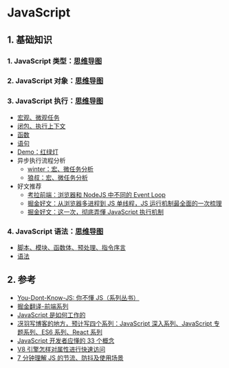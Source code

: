 # JavaScript

## 1. 基础知识

### 1. JavaScript 类型：[思维导图](/Notes/JavaScript/JavaScript类型.md)

### 2. JavaScript 对象：[思维导图](/Notes/JavaScript/JavaScript对象.md)

### 3. JavaScript 执行：[思维导图](/Notes/JavaScript/JavaScript执行.md)

- [宏观、微观任务](/Notes/JavaScript/JavaScript执行.md)
- [闭包、执行上下文](/Notes/JavaScript/JavaScript执行.md)
- [函数](/Notes/JavaScript/JavaScript执行.md)
- [语句](/Notes/JavaScript/JavaScript执行.md)
- [Demo：红绿灯](/Demo/JavaScript/trafficLight/index.html)
- 异步执行流程分析
  - [winter：宏、微任务分析](/Notes/JavaScript/Async_Winter.md)
  - [狼叔：宏、微任务分析](/Notes/JavaScript/Async_狼叔.md)
- 好文推荐
  - [考拉前端：浏览器和 NodeJS 中不同的 Event Loop](https://github.com/kaola-fed/blog/issues/234)
  - [掘金好文：从浏览器多进程到 JS 单线程，JS 运行机制最全面的一次梳理](https://juejin.im/post/5a6547d0f265da3e283a1df7#comment)
  - [掘金好文：这一次，彻底弄懂 JavaScript 执行机制](https://juejin.im/post/59e85eebf265da430d571f89)

### 4. JavaScript 语法：[思维导图](/Notes/JavaScript/JavaScript语法.md)

- [脚本、模块、函数体、预处理、指令序言](/Notes/JavaScript/JavaScript语法.md)
- [语法](/Notes/JavaScript/JavaScript语法.md)

## 2. 参考

- [You-Dont-Know-JS: 你不懂 JS（系列丛书）](https://github.com/JoeHetfield/You-Dont-Know-JS)
- [掘金翻译-前端系列](https://github.com/xitu/gold-miner/blob/master/front-end.md)
- [JavaScript 是如何工作的](https://github.com/xitu/gold-miner/blob/master/TODO1/how-javascript-works-inside-the-networking-layer-how-to-optimize-its-performance-and-security.md)
- [冴羽写博客的地方，预计写四个系列：JavaScript 深入系列、JavaScript 专题系列、ES6 系列、React 系列](https://github.com/mqyqingfeng/Blog)
- [JavaScript 开发者应懂的 33 个概念 ](https://github.com/stephentian/33-js-concepts)
- [V8 引擎怎样对属性进行快速访问](https://github.com/xitu/gold-miner/blob/master/TODO/fast-properties-in-v8.md)
- [7 分钟理解 JS 的节流、防抖及使用场景](https://juejin.im/post/5b8de829f265da43623c4261?utm_source=gold_browser_extension)
